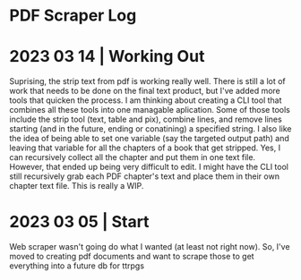 # PDF Scraper Log

# 2023 03 14 | Working Out

Suprising, the strip text from pdf is working really well. There is still a lot of work that needs to be done on the final text product, but I've added more tools that quicken the process. I am thinking about creating a CLI tool that combines all these tools into one managable aplication. Some of those tools include the strip tool (text, table and pix), combine lines, and remove lines starting (and in the future, ending or conatining) a specified string. I also like the idea of being able to set one variable (say the targeted output path) and leaving that variable for all the chapters of a book that get stripped. Yes, I can recursively collect all the chapter and put them in one text file. However, that ended up being very difficult to edit. I might have the CLI tool still recursively grab each PDF chapter's text and place them in their own chapter text file. This is really a WIP.

# 2023 03 05 | Start

Web scraper wasn't going do what I wanted (at least not right now). So, I've moved to creating pdf documents and want to scrape those to get everything into a future db for ttrpgs

